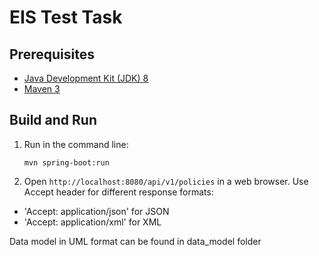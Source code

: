 EIS Test Task
=========

Prerequisites
-------------

* [Java Development Kit (JDK) 8](http://www.oracle.com/technetwork/java/javase/downloads/jdk8-downloads-2133151.html)
* [Maven 3](https://maven.apache.org/download.cgi)

Build and Run
-------------

1. Run in the command line:
	```
	mvn spring-boot:run
	```

2. Open `http://localhost:8080/api/v1/policies` in a web browser.
Use Accept header for different response formats:
- 'Accept: application/json' for JSON
- 'Accept: application/xml' for XML

Data model in UML format can be found in data_model folder